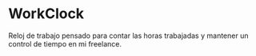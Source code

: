 # WorkClock
Reloj de trabajo pensado para contar las  horas trabajadas y mantener un control de tiempo en mi freelance.
